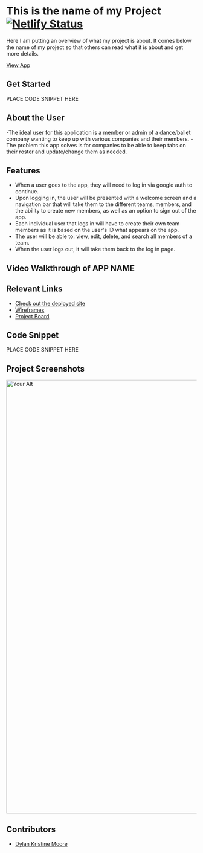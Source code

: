 
# This is the name of my Project  [![Netlify Status](https://api.netlify.com/api/v1/badges/4ab7e730-7ed3-4cfd-a988-66195e79a991/deploy-status)](https://app.netlify.com/sites/dkm-team-roster/deploys)
<!-- update the netlify badge above with your own badge that you can find at netlify under settings/general#status-badges -->

Here I am putting an overview of what my project is about. It comes below the name of my project so that others can read what it is about and get more details.

[View App](#https://dkm-team-roster.netlify.app/)

## Get Started 
PLACE CODE SNIPPET HERE

## About the User
-The ideal user for this application is a member or admin of a dance/ballet company wanting to keep up with various companies and their members. 
-The problem this app solves is for companies to be able to keep tabs on their roster and update/change them as needed.

## Features 
- When a user goes to the app, they will need to log in via google auth to continue.
- Upon logging in, the user will be presented with a welcome screen and a navigation bar that will take them to the different teams, members, and the ability to create new members, as well as an option to sign out of the app.
- Each individual user that logs in will have to create their own team members as it is based on the user's ID what appears on the app.
- The user will be able to: view, edit, delete, and search all members of a team.
- When the user logs out, it will take them back to the log in page.

## Video Walkthrough of APP NAME 

## Relevant Links
- [Check out the deployed site](#https://dkm-team-roster.netlify.app/)
- [Wireframes](#https://www.figma.com/file/PNrKQgRFfTTMoqDVMqtPka/Team-Roster?type=design&node-id=1%3A4&mode=dev)
- [Project Board](#https://github.com/users/dylankmoore/projects/4)

## Code Snippet 
PLACE CODE SNIPPET HERE

## Project Screenshots 
<img width="1148" alt="Your Alt" src="your-link.png">

## Contributors
- [Dylan Kristine Moore](https://github.com/dylankmoore)
